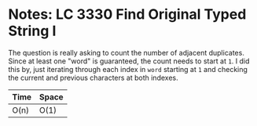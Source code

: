 # Notes: LC 3330 Find Original Typed String I

The question is really asking to count the number of adjacent duplicates. Since
at least one "word" is guaranteed, the count needs to start at `1`. I did this
by, just iterating through each index in `word` starting at `1` and checking the
current and previous characters at both indexes.

| Time | Space |
| ---- | ----- |
| O(n) | O(1)  |
